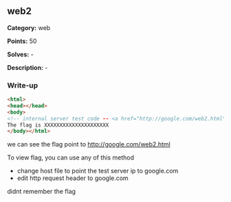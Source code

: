 ## web2

**Category:** web

**Points:** 50

**Solves:** -

**Description:** -

### Write-up

```html
<html>
<head></head>
<body>
<!-- internal server test code -- <a href="http://google.com/web2.html">View flag</a> -->
The flag is XXXXXXXXXXXXXXXXXXXXX
</body></html>
```

we can see the flag point to http://google.com/web2.html

To view flag, you can use any of this method

- change host file to point the test server ip to google.com
- edit http request header to google.com  

didnt remember the flag